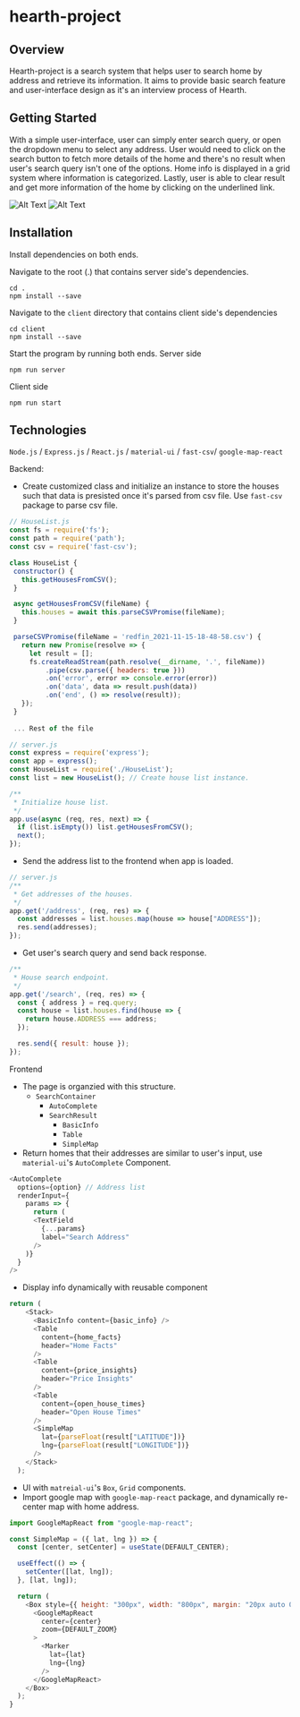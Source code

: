 # hearth-project
 
## Overview
Hearth-project is a search system that helps user to search home by address and retrieve its information. It aims to provide basic search feature and user-interface design as it's an interview process of Hearth. 

## Getting Started
With a simple user-interface, user can simply enter search query, or open the dropdown menu to select any address. User would need to click on the search button to fetch more details of the home and there's no result when user's search query isn't one of the options. Home info is displayed in a grid system where information is categorized. Lastly, user is able to clear result and get more information of the home by clicking on the underlined link.

![Alt Text](https://media.giphy.com/media/40r9H6OkmbZDBDjYJH/giphy.gif)
![Alt Text](https://media.giphy.com/media/pddA73vaxLppPyfGuU/giphy.gif)

## Installation
Install dependencies on both ends.

Navigate to the root (.) that contains server side's dependencies.
```
cd . 
npm install --save
```

Navigate to the `client` directory that contains client side's dependencies
```
cd client
npm install --save
```

Start the program by running both ends.
Server side
```
npm run server
```

Client side
```
npm run start
```

## Technologies
`Node.js` / `Express.js` / `React.js` / `material-ui` / `fast-csv`/ `google-map-react`

Backend:
- Create customized class and initialize an instance to store the houses such that data is presisted once it's parsed from csv file. Use `fast-csv` package to parse csv file.
 ```javascript
 // HouseList.js
 const fs = require('fs');
 const path = require('path');
 const csv = require('fast-csv');
 
 class HouseList {  
  constructor() {
    this.getHousesFromCSV();
  }

  async getHousesFromCSV(fileName) {
    this.houses = await this.parseCSVPromise(fileName);
  }

  parseCSVPromise(fileName = 'redfin_2021-11-15-18-48-58.csv') {
    return new Promise(resolve => {
      let result = [];
      fs.createReadStream(path.resolve(__dirname, '.', fileName))
          .pipe(csv.parse({ headers: true }))
          .on('error', error => console.error(error))
          .on('data', data => result.push(data))
          .on('end', () => resolve(result));
    });
  }
  
  ... Rest of the file
  ```
  ```javascript
  // server.js
  const express = require('express');
  const app = express();
  const HouseList = require('./HouseList');
  const list = new HouseList(); // Create house list instance.

  /**
   * Initialize house list.
   */
  app.use(async (req, res, next) => {
    if (list.isEmpty()) list.getHousesFromCSV();
    next();
  });
  ```
- Send the address list to the frontend when app is loaded.
```javascript
// server.js
/**
 * Get addresses of the houses.
 */
app.get('/address', (req, res) => {
  const addresses = list.houses.map(house => house["ADDRESS"]);
  res.send(addresses);
});
```
- Get user's search query and send back response.
```javascript
/**
 * House search endpoint.
 */
app.get('/search', (req, res) => {
  const { address } = req.query;
  const house = list.houses.find(house => {
    return house.ADDRESS === address;
  });

  res.send({ result: house });
});
```

Frontend
- The page is organzied with this structure. 
  - `SearchContainer`
    - `AutoComplete`
    - `SearchResult`
      - `BasicInfo`
      - `Table`
      - `SimpleMap`
- Return homes that their addresses are similar to user's input, use `material-ui`'s `AutoComplete` Component.
```javascript
<AutoComplete 
  options={option} // Address list
  renderInput={
    params => {
      return (
      <TextField 
        {...params}
        label="Search Address"
      />
    )}
  }
/>
```
- Display info dynamically with reusable component
```javascript
return (
    <Stack>
      <BasicInfo content={basic_info} />
      <Table 
        content={home_facts} 
        header="Home Facts" 
      />
      <Table 
        content={price_insights} 
        header="Price Insights" 
      />
      <Table 
        content={open_house_times}
        header="Open House Times"
      />
      <SimpleMap
        lat={parseFloat(result["LATITUDE"])}
        lng={parseFloat(result["LONGITUDE"])} 
      />
    </Stack>
  );
```
- UI with `matreial-ui`'s `Box`, `Grid` components.
- Import google map with `google-map-react` package, and dynamically re-center map with home address.
```javascript
import GoogleMapReact from "google-map-react";

const SimpleMap = ({ lat, lng }) => {
  const [center, setCenter] = useState(DEFAULT_CENTER);

  useEffect(() => {
    setCenter([lat, lng]);
  }, [lat, lng]);

  return (
    <Box style={{ height: "300px", width: "800px", margin: "20px auto 0" }}>
      <GoogleMapReact 
        center={center}
        zoom={DEFAULT_ZOOM}
      > 
        <Marker 
          lat={lat}
          lng={lng}
        />
      </GoogleMapReact>
    </Box>
  );
}
```
